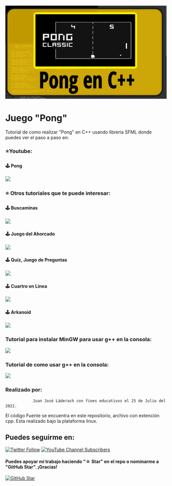 ![This is me](https://github.com/DitecnoDigital/JuegoPongC-/blob/main/PortadaPong.png)

# Juego "Pong"

Tutorial de como realizar "Pong" en C++ usando librería SFML donde puedes ver el paso a paso en:

### ⭐️Youtube:

#### 🕹 Pong
[![](https://img.shields.io/badge/YouTube-Pong-red)](https://www.youtube.com/watch?v=HvYVP6MLuR0)
 
### ⭐️ Otros tutoriales que te puede interesar:

#### 🕹 Buscaminas
[![](https://img.shields.io/badge/YouTube-Buscaminas-red)](https://www.youtube.com/watch?v=_NPT708qXpM&t=1187s)
 
#### 🕹 Juego del Ahorcado
[![](https://img.shields.io/badge/YouTube-Ahorcado-red)](https://www.youtube.com/watch?v=smFGH95Xe1s)
 
 
#### 🕹 Quiz, Juego de Preguntas
[![](https://img.shields.io/badge/YouTube-Quiz-red)](https://www.youtube.com/watch?v=EXs_MCt5G64)
   
 
#### 🕹 Cuartro en Linea
[![](https://img.shields.io/badge/YouTube-CuatroEnLinea-red)](https://www.youtube.com/watch?v=T3M5dw_uvjs)
   
#### 🕹 Arkanoid
 [![](https://img.shields.io/badge/YouTube-Arkanoid-red)](https://www.youtube.com/watch?v=Q-J5JZHkghg&t=1389s)

### Tutorial para  instalar MinGW para usar g++ en la consola:

[![](https://img.shields.io/badge/DitecnoMakers-MinGW-blue)](https://ditecnomakers.com/uso-de-g-para-compilar-programas-en-c/)


### Tutorial de como usar g++ en la consola: 
   
 [![](https://img.shields.io/badge/DitecnoMakers-g++-blue)](https://ditecnomakers.com/utilizar-g-para-compilar-por-consola/)  


### Realizado por:
                Juan José Läderach con fines educativos el 25 de Julio del 2022.
                
El código Fuente se encuentra en este repositorio, archivo con extención cpp. Esta realizado bajo la plataforma linux. 


## Puedes seguirme en:

[![Twitter Follow](https://img.shields.io/twitter/follow/ditecnodigital?style=social)](https://twitter.com/DitecnoDigital)
 [![YouTube Channel Subscribers](https://img.shields.io/youtube/channel/subscribers/UCCdly91ChaaL8brV5sRfGnQ?style=social)](https://www.youtube.com/@ditecnodigital?sub_confirmation=1)

#### Puedes apoyar mi trabajo haciendo "☆ Star" en el repo o nominarme a "GitHub Star". ¡Gracias!

[![GitHub Star](https://img.shields.io/badge/GitHub-Nominar_a_star-yellow?style=for-the-badge&logo=github&logoColor=white&labelColor=101010)](https://stars.github.com/nominate/)
